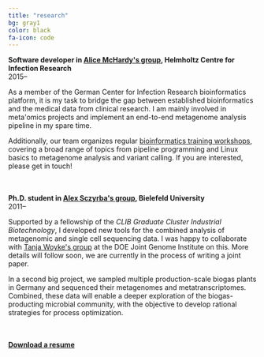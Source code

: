 ```yaml
---
title: "research"
bg: gray1
color: black
fa-icon: code
---
```


**Software developer in <a href="http://www.helmholtz-hzi.de/en/research/research_topics/bacterial_and_viral_pathogens/computational_biology_of_infection_research/" target="_blank">Alice McHardy's group</a>, Helmholtz Centre for Infection Research**  
2015&ndash;


As a member of the German Center for Infection Research bioinformatics platform, it is my task to bridge the gap between established bioinformatics and the medical data from clinical research. I am mainly involved in meta'omics projects and implement an end-to-end metagenome analysis pipeline in my spare time.

Additionally, our team organizes regular <a href="http://www.bioinformatics-platform.dzif.de/?page_id=50" target="_blank">bioinformatics training workshops</a>, covering a broad range of topics from pipeline programming and Linux basics to metagenome analysis and variant calling. If you are interested, please get in touch!

<br/><br/>
**Ph.D. student in <a href="http://www.cebitec.uni-bielefeld.de/cmg/" target="_blank">Alex Sczyrba's group</a>, Bielefeld University**  
2011&ndash;


Supported by a fellowship of the *CLIB Graduate Cluster Industrial Biotechnology*, I developed new tools for the combined analysis of metagenomic and single cell sequencing data. I was happy to collaborate with <a href="http://jgi.doe.gov/about-us/organization/prokaryote-super-program/tanja-woyke/" target="_blank">Tanja Woyke's group</a> at the DOE Joint Genome Institute on this. More details will follow soon, we are currently in the process of writing a joint paper.

In a second big project, we sampled multiple production-scale biogas plants in Germany and sequenced their metagenomes and metatranscriptomes. Combined, these data will enable a deeper exploration of the biogas-producting microbial community, with the objective to develop rational strategies for process optimization.

<br/><br/>
**<a href="/abremges.pdf" target="_blank">Download a resume</a>**
